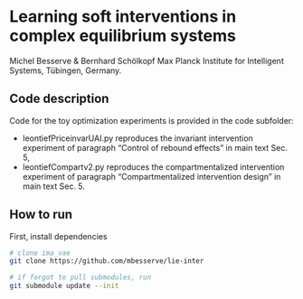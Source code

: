 # Learning soft interventions in complex equilibrium systems
Michel Besserve & Bernhard Schölkopf
Max Planck Institute for Intelligent Systems, Tübingen, Germany.

## Code description
Code for the toy optimization experiments is provided in the code subfolder:
  -  leontiefPriceinvarUAI.py reproduces the invariant intervention experiment of paragraph “Control of rebound effects” in
main text Sec. 5,
  -  leontiefCompartv2.py reproduces the compartmentalized intervention experiment of paragraph “Compartmentalized
intervention design” in main text Sec. 5.

## How to run

First, install dependencies   
```bash
# clone ima_vae   
git clone https://github.com/mbesserve/lie-inter

# if forgot to pull submodules, run
git submodule update --init
```
